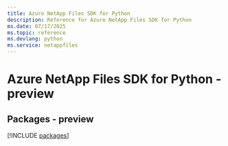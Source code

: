 ```yaml
---
title: Azure NetApp Files SDK for Python
description: Reference for Azure NetApp Files SDK for Python
ms.date: 07/17/2025
ms.topic: reference
ms.devlang: python
ms.service: netappfiles
---
```

# Azure NetApp Files SDK for Python - preview
## Packages - preview
[!INCLUDE [packages](netapp-files-index.md)]